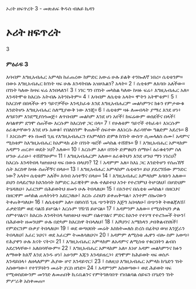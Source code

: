 ﻿
 ኦሪት ዘፍጥረት 3 - መጽሐፍ ቅዱስ ብሉይ ኪዳን
# ኦሪት ዘፍጥረት
3
### ምዕራፍ 3
እባብም እግዚአብሔር አምላክ ከፈጠረው ከምድር አውሬ ሁሉ ይልቅ ተንኰለኛ ነበረ። ሴቲቱንም። በውኑ እግዚአብሔር ከገነት ዛፍ ሁሉ እንዳትበሉ አዝዞአልን? አላት።
2 ፤ ሴቲቱም ለእባቡ አለችው። በገነት ካለው ከዛፍ ፍሬ እንበላለን፤
3 ፤ ነገር ግን በገነት መካከል ካለው ከዛፉ ፍሬ፥ እግዚአብሔር አለ። እንዳትሞቱ ከእርሱ አትብሉ አትንኩትም።
4 ፤ እባብም ለሴቲቱ አላት። ሞትን አትሞቱም፤
5 ፤ ከእርስዋ በበላችሁ ቀን ዓይኖቻችሁ እንዲከፈቱ እንደ እግዚአብሔርም መልካምንና ክፉን የምታውቁ እንድትሆኑ እግዚአብሔር ስለሚያውቅ ነው እንጂ።
6 ፤ ሴቲቱም ዛፉ ለመብላት ያማረ እንደ ሆነ፥ ለዓይንም እንደሚያስጎመጅ፥ ለጥበብም መልካም እንደ ሆነ አየች፤ ከፍሬውም ወሰደችና በላች፤ ለባልዋም ደግሞ ሰጠችው እርሱም ከእርስዋ ጋር በላ።
7 ፤ የሁለቱም ዓይኖች ተከፈቱ፥ እነርሱም ዕራቁታቸውን እንደ ሆኑ አወቁ፤ የበለስንም ቅጠሎች ሰፍተው ለእነርሱ ለራሳቸው ግልድም አደረጉ።
8 ፤ እነርሱም ቀኑ በመሸ ጊዜ የእግዚአብሔርን የአምላክን ድምፅ ከገነት ውስጥ ሲመላለስ ሰሙ፤ አዳምና ሚስቱም ከእግዚአብሔር ከአምላክ ፊት በገነት ዛፎች መካከል ተሸሸጉ።
9 ፤ እግዚአብሔር አምላክም አዳምን ጠርቶ። ወዴት ነህ? አለው።
10 ፤ እርሱም አለ። በገነት ድምፅህን ሰማሁ፤ ዕራቁቴንም ስለ ሆንሁ ፈራሁ፥ ተሸሸግሁም።
11 ፤ እግዚአብሔርም አለው። ዕራቁትህን እንደ ሆንህ ማን ነገረህ? ከእርሱ እንዳትበላ ካዘዝሁህ ዛፍ በውኑ በላህን?
12 ፤ አዳምም አለ። ከእኔ ጋር እንድትሆን የሰጠኸኝ ሴት እርስዋ ከዛፉ ሰጠችኝና በላሁ።
13 ፤ እግዚአብሔር አምላክም ሴቲቱን። ይህ ያደረግሽው ምንድር ነው? አላት። ሴቲቱም አለች። እባብ አሳተኝና በላሁ።
14 ፤ እግዚአብሔር አምላክም እባቡን አለው። ይህን ስላደረግህ ከእንስሳት ከምድር አራዊትም ሁሉ ተለይተህ አንተ የተረገምህ ትሆናለህ፤ በሆድህም ትሄዳለህ፥ አፈርንም በሕይወትህ ዘመን ሁሉ ትበላለህ።
15 ፤ በአንተና በሴቲቱ መካከል፥ በዘርህና በዘርዋም መካከል ጠላትነትን አደርጋለሁ፤ እርሱ ራስህን ይቀጠቅጣል፥ አንተም ሰኰናውን ትቀጠቅጣለህ።
16 ፤ ለሴቲቱም አለ። በፀነስሽ ጊዜ ጭንቅሽን እጅግ አበዛለሁ፤ በጭንቅ ትወልጃለሽ፤ ፈቃድሽም ወደ ባልሽ ይሆናል፥ እርሱም ገዥሽ ይሆናል።
17 ፤ አዳምንም አለው። የሚስትህን ቃል ሰምተሃልና፥ ከእርሱ እንዳትበላ ካዘዝሁህ ዛፍም በልተሃልና ምድር ከአንተ የተነሣ የተረገመች ትሁን፤ በሕይወት ዘመንህም ሁሉ በድካም ከእርስዋ ትበላለህ፤
18 ፤ እሾህንና አሜከላን ታበቅልብሃለች፤ የምድርንም ቡቃያ ትበላለህ።
19 ፤ ወደ ወጣህበት መሬት እስክትመለስ ድረስ በፊትህ ወዝ እንጀራን ትበላለህ፤ አፈር ነህና፥ ወደ አፈርም ትመለሳለህና።
20 ፤ አዳምም ለሚስቱ ሔዋን ብሎ ስም አወጣ፥ የሕያዋን ሁሉ እናት ናትና።
21 ፤ እግዚአብሔር አምላክም ለአዳምና ለሚስቱ የቁርበትን ልብስ አደረገላቸው፥ አለበሳቸውም።
22 ፤ እግዚአብሔር አምላክም አለ። እነሆ አዳም መልካምንና ክፉን ለማወቅ ከእኛ እንደ አንዱ ሆነ፤ አሁንም እጁን እንዳይዘረጋ፥ ደግሞም ከሕይወት ዛፍ ወስዶ እንዳይበላ፥ ለዘላለምም ሕያው ሆኖ እንዳይኖር፤
23 ፤ ስለዚህ እግዚአብሔር አምላክ ከዔድን ገነት አስወጣው፥ የተገኘባትን መሬት ያርስ ዘንድ።
24 ፤ አዳምንም አስወጣው፥ ወደ ሕይወት ዛፍ የሚወስደውንም መንገድ ለመጠበቅ ኪሩቤልንና የምትገለባበጥ የነበልባል ሰይፍን በዔድን ገነት ምሥራቅ አስቀመጠ። 
